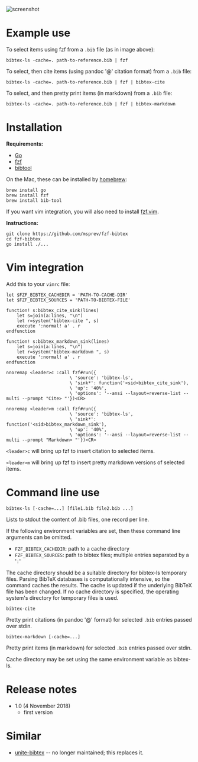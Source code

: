 ![](https://d.pr/i/8uXzLx+ "screenshot")

# Example use

To select items using fzf from a `.bib` file (as in image above):

``` {.bash}
bibtex-ls -cache=. path-to-reference.bib | fzf
```

To select, then cite items (using pandoc '@' citation format) from a `.bib` file:

``` {.bash}
bibtex-ls -cache=. path-to-reference.bib | fzf | bibtex-cite
```

To select, and then pretty print items (in markdown) from a `.bib` file:

``` {.bash}
bibtex-ls -cache=. path-to-reference.bib | fzf | bibtex-markdown
```

# Installation

**Requirements:**

- [Go](https://golang.org/)
- [fzf](https://github.com/junegunn/fzf)
- [bibtool](https://ctan.org/pkg/bibtool)

On the Mac, these can be installed by [homebrew](https://brew.sh/):

``` {.bash}
brew install go
brew install fzf
brew install bib-tool
```

If you want vim integration, you will also need to install [fzf.vim](https://github.com/junegunn/fzf.vim).

**Instructions:**

``` {.bash}
git clone https://github.com/msprev/fzf-bibtex
cd fzf-bibtex
go install ./...
```

# Vim integration

Add this to your `vimrc` file:

``` {.vim}
let $FZF_BIBTEX_CACHEDIR = 'PATH-TO-CACHE-DIR'
let $FZF_BIBTEX_SOURCES = 'PATH-TO-BIBTEX-FILE'

function! s:bibtex_cite_sink(lines)
    let s=join(a:lines, "\n")
    let r=system("bibtex-cite ", s)
    execute ':normal! a' . r
endfunction

function! s:bibtex_markdown_sink(lines)
    let s=join(a:lines, "\n")
    let r=system("bibtex-markdown ", s)
    execute ':normal! a' . r
endfunction

nnoremap <leader>c :call fzf#run({
                        \ 'source': 'bibtex-ls',
                        \ 'sink*': function('<sid>bibtex_cite_sink'),
                        \ 'up': '40%',
                        \ 'options': '--ansi --layout=reverse-list --multi --prompt "Cite> "'})<CR>

nnoremap <leader>m :call fzf#run({
                        \ 'source': 'bibtex-ls',
                        \ 'sink*': function('<sid>bibtex_markdown_sink'),
                        \ 'up': '40%',
                        \ 'options': '--ansi --layout=reverse-list --multi --prompt "Markdown> "'})<CR>
```

`<leader>c` will bring up fzf to insert citation to selected items.

`<leader>m` will bring up fzf to insert pretty markdown versions of selected items.

# Command line use

``` {.bash}
bibtex-ls [-cache=...] [file1.bib file2.bib ...]
```

Lists to stdout the content of .bib files, one record per line.

If the following environment variables are set, then these command line arguments can be omitted.

- `FZF_BIBTEX_CACHEDIR`: path to a cache directory
- `FZF_BIBTEX_SOURCES`: path to bibtex files; multiple entries separated by a '`:`'

The cache directory should be a suitable directory for bibtex-ls temporary files.
Parsing BibTeX databases is computationally intensive, so the command caches the results.
    The cache is updated if the underlying BibTeX file has been changed.
    If no cache directory is specified, the operating system's directory for temporary files is used.

``` {.bash}
bibtex-cite
```

Pretty print citations (in pandoc '@' format) for selected `.bib` entries passed over stdin.

``` {.bash}
bibtex-markdown [-cache=...]
```

Pretty print items (in markdown) for selected `.bib` entries passed over stdin.

Cache directory may be set using the same environment variable as bibtex-ls.

# Release notes

- 1.0 (4 November 2018)
    - first version

# Similar

- [unite-bibtex](https://github.com/msprev/unite-bibtex) -- no longer maintained; this replaces it.
